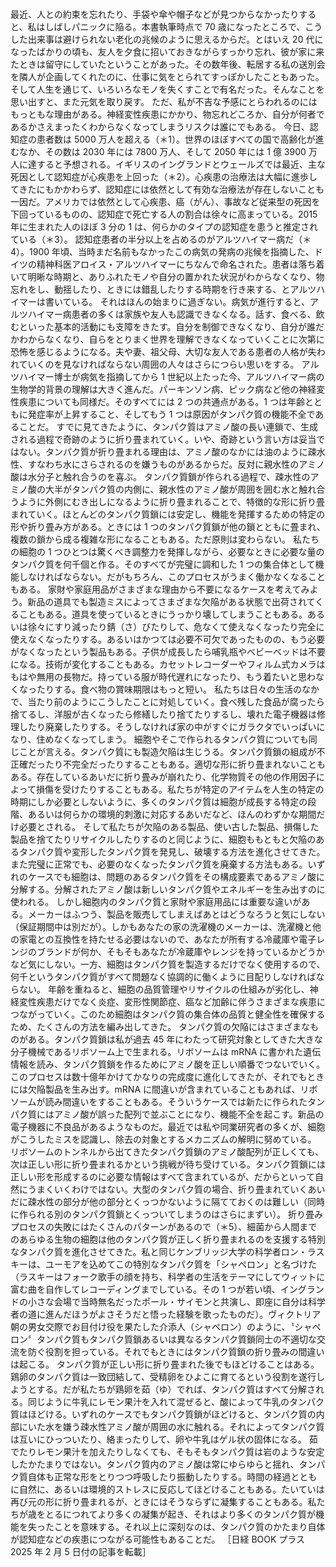 ###

最近、人との約束を忘れたり、手袋や傘や帽子などが見つからなかったりすると、私はしばしパニックに陥る。本書執筆時点で 70 歳になったところで、こうした出来事は避けられない老化の兆候のように思えるからだ。とはいえ 20 代になったばかりの頃も、友人を夕食に招いておきながらすっかり忘れ、彼が家に来たときは留守にしていたということがあった。その数年後、転居する私の送別会を隣人が企画してくれたのに、仕事に気をとられてすっぽかしたこともあった。そして人生を通じて、いろいろなモノを失くすことで有名だった。そんなことを思い出すと、また元気を取り戻す。
ただ、私が不吉な予感にとらわれるのにはもっともな理由がある。神経変性疾患にかかり、物忘れどころか、自分が何者であるかさえまったくわからなくなってしまうリスクは誰にでもある。
今日、認知症の患者数は 5000 万人を超える（＊1）。世界のほぼすべての国で高齢化が進むなか、その数は 2030 年には 7800 万人、そして 2050 年には 1 億 3900 万人に達すると予想される。イギリスのイングランドとウェールズでは最近、主な死因として認知症が心疾患を上回った（＊2）。心疾患の治療法は大幅に進歩してきたにもかかわらず、認知症には依然として有効な治療法が存在しないことも一因だ。アメリカでは依然として心疾患、癌（がん）、事故など従来型の死因を下回っているものの、認知症で死亡する人の割合は徐々に高まっている。2015 年に生まれた人のほぼ 3 分の 1 は、何らかのタイプの認知症を患うと推定されている（＊3）。
認知症患者の半分以上を占めるのがアルツハイマー病だ（＊4）。1900 年頃、当時まだ名前もなかったこの病気の発病の兆候を指摘した、ドイツの精神科医アロイス・アルツハイマーにちなんで命名された。患者は落ち着いて明晰な時期と、ありふれたモノや自分の置かれた状況がわからなくなり、物忘れをし、動揺したり、ときには錯乱したりする時期を行き来する、とアルツハイマーは書いている。
それはほんの始まりに過ぎない。病気が進行すると、アルツハイマー病患者の多くは家族や友人も認識できなくなる。話す、食べる、飲むといった基本的活動にも支障をきたす。自分を制御できなくなり、自分が誰だかわからなくなり、自らをとりまく世界を理解できなくなっていくことに次第に恐怖を感じるようになる。夫や妻、祖父母、大切な友人である患者の人格が失われていくのを見なければならない周囲の人々はさらにつらい思いをする。
アルツハイマー博士が病気を指摘してから 1 世紀以上たった今、アルツハイマー病の生物学的背景の理解は大きく進んだ。パーキンソン病、ピック病など他の神経変性疾患についても同様だ。そのすべてには 2 つの共通点がある。1 つは年齢とともに発症率が上昇すること、そしてもう 1 つは原因がタンパク質の機能不全であることだ。
すでに見てきたように、タンパク質はアミノ酸の長い連鎖で、生成される過程で奇跡のように折り畳まれていく。いや、奇跡という言い方は妥当ではない。タンパク質が折り畳まれる理由は、アミノ酸のなかには油のように疎水性、すなわち水にさらされるのを嫌うものがあるからだ。反対に親水性のアミノ酸は水分子と触れ合うのを喜ぶ。
タンパク質鎖が作られる過程で、疎水性のアミノ酸の大半がタンパク質の内側に、親水性のアミノ酸が周囲を囲む水と触れ合うように外側にむき出しになるように折り畳まれることで、特徴的な形に折り畳まれていく。ほとんどのタンパク質鎖には安定し、機能を発揮するための特定の形や折り畳み方がある。ときには 1 つのタンパク質鎖が他の鎖とともに畳まれ、複数の鎖から成る複雑な形になることもある。ただ原則は変わらない。
私たちの細胞の 1 つひとつは驚くべき調整力を発揮しながら、必要なときに必要な量のタンパク質を何千個と作る。そのすべてが完璧に調和した 1 つの集合体として機能しなければならない。だがもちろん、このプロセスがうまく働かなくなることもある。
家財や家庭用品がさまざまな理由から不要になるケースを考えてみよう。新品の道具でも製造ミスによってさまざまな欠陥がある状態で出荷されてくることもある。道具を使っているときにうっかり壊してしまうこともある。あるいは徐々にすり減ったり錆（さ）びたりして、危なくて使えなくなったり完全に使えなくなったりする。あるいはかつては必要不可欠であったものの、もう必要がなくなったという製品もある。子供が成長したら哺乳瓶やベビーベッドは不要になる。技術が変化することもある。カセットレコーダーやフィルム式カメラはもはや無用の長物だ。持っている服が時代遅れになったり、もう着たいと思わなくなったりする。食べ物の賞味期限はもっと短い。
私たちは日々の生活のなかで、当たり前のようにこうしたことに対処していく。食べ残した食品が腐ったら捨てるし、洋服が古くなったら修繕したり捨てたりするし、壊れた電子機器は修理したり廃棄したりする。そうしなければ家の中がすぐにガラクタでいっぱいになり、住めなくなってしまう。
細胞やそこで作られるタンパク質についても同じことが言える。タンパク質にも製造欠陥は生じうる。タンパク質鎖の組成が不正確だったり不完全だったりすることもある。適切な形に折り畳まれないこともある。存在しているあいだに折り畳みが崩れたり、化学物質その他の作用因子によって損傷を受けたりすることもある。私たちが特定のアイテムを人生の特定の時期にしか必要としないように、多くのタンパク質は細胞が成長する特定の段階、あるいは何らかの環境的刺激に対応するあいだなど、ほんのわずかな期間だけ必要とされる。
そして私たちが欠陥のある製品、使い古した製品、損傷した製品を捨てたりリサイクルしたりするのと同じように、細胞ももともと欠陥のあるタンパク質や変形したタンパク質を発見し、破壊する方法を進化させてきた。また完璧に正常でも、必要のなくなったタンパク質を廃棄する方法もある。いずれのケースでも細胞は、問題のあるタンパク質をその構成要素であるアミノ酸に分解する。分解されたアミノ酸は新しいタンパク質やエネルギーを生み出すのに使われる。
しかし細胞内のタンパク質と家財や家庭用品には重要な違いがある。メーカーはふつう、製品を販売してしまえばあとはどうなろうと気にしない（保証期間中は別だが）。しかもあなたの家の洗濯機のメーカーは、洗濯機と他の家電との互換性を持たせる必要はないので、あなたが所有する冷蔵庫や電子レンジのブランドが何か、そもそもあなたが冷蔵庫やレンジを持っているかどうかなど気にしない。一方、細胞はタンパク質を製造するだけでなく使用するので、何千というタンパク質がすべて問題なく協調的に働くように目配りしなければならない。
年齢を重ねると、細胞の品質管理やリサイクルの仕組みが劣化し、神経変性疾患だけでなく炎症、変形性関節症、癌など加齢に伴うさまざまな疾患につながっていく。このため細胞はタンパク質の集合体の品質と健全性を確保するため、たくさんの方法を編み出してきた。
タンパク質の欠陥にはさまざまなものがある。タンパク質鎖は私が過去 45 年にわたって研究対象としてきた大きな分子機械であるリボソーム上で生まれる。リボソームは mRNA に書かれた遺伝情報を読み、タンパク質鎖を作るためにアミノ酸を正しい順番でつないでいく。このプロセスは数十億年かけてかなりの完成度に進化してきたが、それでもときには欠陥製品を生み出す。mRNA に間違いが含まれていることもあれば、リボソームが読み間違いをすることもある。そういうケースでは新たに作られたタンパク質にはアミノ酸が誤った配列で並ぶことになり、機能不全を起こす。新品の電子機器に不良品があるようなものだ。最近では私や同業研究者の多くが、細胞がこうしたミスを認識し、除去の対象とするメカニズムの解明に努めている。
リボソームのトンネルから出てきたタンパク質鎖のアミノ酸配列が正しくても、次は正しい形に折り畳まれるかという挑戦が待ち受けている。タンパク質鎖には正しい形を形成するのに必要な情報はすべて含まれているが、だからといって自然にうまくいくわけではない。大型のタンパク質の場合、折り畳まれていくあいだに疎水性の部分が他の部分とくっつかないように隔てておくのは難しい（同時に作られる別のタンパク質鎖とくっついてしまうのはさらにまずい）。
折り畳みプロセスの失敗にはたくさんのパターンがあるので（＊5）、細菌から人間までのあらゆる生物の細胞は他のタンパク質が正しく折り畳まれるのを支援する特別なタンパク質を進化させてきた。私と同じケンブリッジ大学の科学者ロン・ラスキーは、ユーモアを込めてこの特別なタンパク質を「シャペロン」と名づけた（ラスキーはフォーク歌手の顔を持ち、科学者の生活をテーマにしてウィットに富む曲を自作してレコーディングまでしている。その 1 つが若い頃、イングランドの小さな会場で当時無名だったポール・サイモンと共演し、即座に自分は科学者の道に進んだほうがよさそうだと悟った経験を歌ったものだ）。ヴィクトリア朝の男女交際でお目付け役を果たした介添人（シャペロン）のように、〝シャペロン〞タンパク質もタンパク質鎖あるいは異なるタンパク質鎖同士の不適切な交流を防ぐ役割を担っている。それでもときにはタンパク質鎖の折り畳みの間違いは起こる。
タンパク質が正しい形に折り畳まれた後でもほどけることはある。鶏卵のタンパク質は一致団結して、受精卵をひよこに育てるという役割を遂行しようとする。だが私たちが鶏卵を茹（ゆ）でれば、タンパク質はすべて分解される。同じように牛乳にレモン果汁を入れて混ぜると、酸によって牛乳のタンパク質はほどける。いずれのケースでもタンパク質鎖がほどけると、タンパク質の内部にいた水を嫌う疎水性アミノ酸が周囲の水に触れる。それによってタンパク質は互いにひっついたり、絡まったりして、卵や牛乳はゲル状の固体になる。
茹でたりレモン果汁を加えたりしなくても、そもそもタンパク質は岩のような安定したかたまりではない。タンパク質内のアミノ酸は常にゆらゆらと揺れ、タンパク質自体も正常な形をとりつつ呼吸したり振動したりする。時間の経過とともに自然に、あるいは環境的ストレスに反応してほどけることもある。たいていは再び元の形に折り畳まれるが、ときにはそうならずに凝集することもある。私たちが歳をとるにつれてより多くの凝集が起き、それはより多くのタンパク質が機能を失ったことを意味する。それ以上に深刻なのは、タンパク質のかたまり自体が認知症などの疾患につながる可能性もあることだ。
［日経 BOOK プラス 2025 年 2 月 5 日付の記事を転載］
